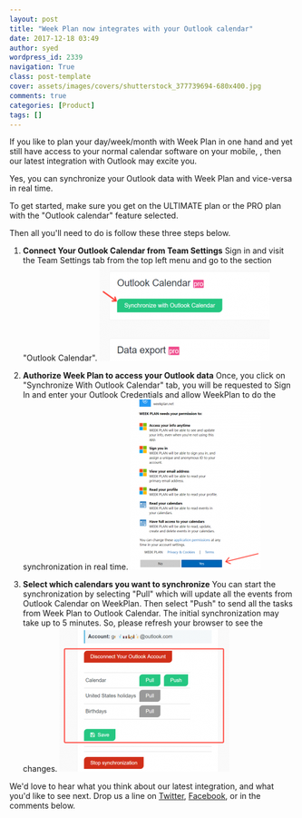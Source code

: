```yaml
---
layout: post
title: "Week Plan now integrates with your Outlook calendar"
date: 2017-12-18 03:49
author: syed
wordpress_id: 2339
navigation: True
class: post-template
cover: assets/images/covers/shutterstock_377739694-680x400.jpg
comments: true
categories: [Product]
tags: []
---
```

If you like to plan your day/week/month with Week Plan in one hand and yet still have access to your normal calendar software on your mobile, , then our latest integration with Outlook may excite you.<!--more-->

Yes, you can synchronize your Outlook data with Week Plan and vice-versa in real time.

To get started, make sure you get on the ULTIMATE plan or the PRO plan with the "Outlook calendar" feature selected.

Then all you'll need to do is follow these three steps below.

1. **Connect Your Outlook Calendar from Team Settings**
Sign in and visit the Team Settings tab from the top left menu and go to the section "Outlook Calendar".
![](/assets/images/uploads/2339-4cfe82883f8feb0fef76f94125bb9f54_Image202017-12-0520at2011.57.1020AM.2L250Q1N0q2T-Copy-300x169.png)

2. **Authorize Week Plan to access your Outlook data**
Once, you click on "Synchronize With Outlook Calendar" tab, you will be requested to Sign In and enter your Outlook Credentials and allow WeekPlan to do the synchronization in real time.
![](/assets/images/uploads/2339-Image202017-12-0520at201.18.2020PM-230x300.png)

3. **Select which calendars you want to synchronize** You can start the synchronization by selecting "Pull" which will update all the events from Outlook Calendar on WeekPlan. Then select "Push" to send all the tasks from Week Plan to Outlook Calendar. The initial synchronization may take up to 5 minutes. So, please refresh your browser to see the changes.
![](/assets/images/uploads/2339-f7e1f492a9974b50cf7a39dacb76d2ac_Image25202017-12-052520at25201.20.412520PM.0y28060U1n1T-300x254.png)

We'd love to hear what you think about our latest integration, and what you'd like to see next. Drop us a line on [Twitter](https://twitter.com/weekplan), [Facebook](https://www.facebook.com/weekplan.net/), or in the comments below.

&nbsp;
